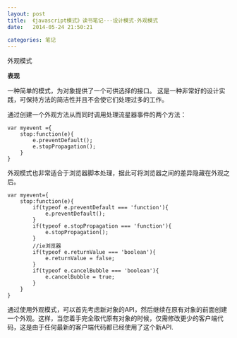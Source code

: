 ```yaml
---
layout: post
title:  《javascript模式》读书笔记---设计模式-外观模式
date:   2014-05-24 21:50:21

categories: 笔记
---
```



外观模式

**表现**

一种简单的模式，为对象提供了一个可供选择的接口。
这是一种非常好的设计实践，可保持方法的简洁性并且不会使它们处理过多的工作。

通过创建一个外观方法从而同时调用处理流星器事件的两个方法：

```
var myevent ={
	stop:function(e){
		e.preventDefault();
		e.stopPropagation();
	}
}
``` 
外观模式也非常适合于浏览器脚本处理，据此可将浏览器之间的差异隐藏在外观之后。

```
var myevent={
    stop:function(e){
        if(typeof e.preventDefault === 'function'){
            e.preventDefault();
        }
        if(typeof e.stopPropagation === 'function'){
            e.stopPropagation();
        }
        //ie浏览器
        if(typeof e.returnValue === 'boolean'){
            e.returnValue = false;
        }
        if(typeof e.cancelBubble === 'boolean'){
            e.cancelBubble = true;
        }
    }
}
```
通过使用外观模式，可以首先考虑新对象的API，然后继续在原有对象的前面创建一个外观。这样，当您着手完全取代原有对象的时候，仅需修改更少的客户端代码，这是由于任何最新的客户端代码都已经使用了这个新API.
